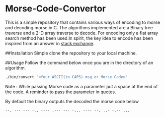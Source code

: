 # Morse-Code-Convertor
This is a simple repository that contains various ways of encoding to morse and decoding morse in C. The algorithms implemented are a Binary tree traverse and a 2-D array traverse to decode. For encoding only a flat array search method has been used.In spirit, the key idea to encode has been inspired from an answer in [stack exchange](https://stackoverflow.com/a/28046691).

##Installation
Simple clone the repository to your local machine.

##Usage
Follow the command below once you are in the directory of an algorithm.
```bash
./bin/convert "<Your ASCII(in CAPS) msg or Morse Code>"
```
Note : While passing Morse code as a parameter put a space at the end of the code. A reminder to pass the parameter in quotes.

By default the binary outputs the decoded the morse code below
```
--. --- --- -.. ---- .--- --- -... ---- --. ..- -.-- ...
```
